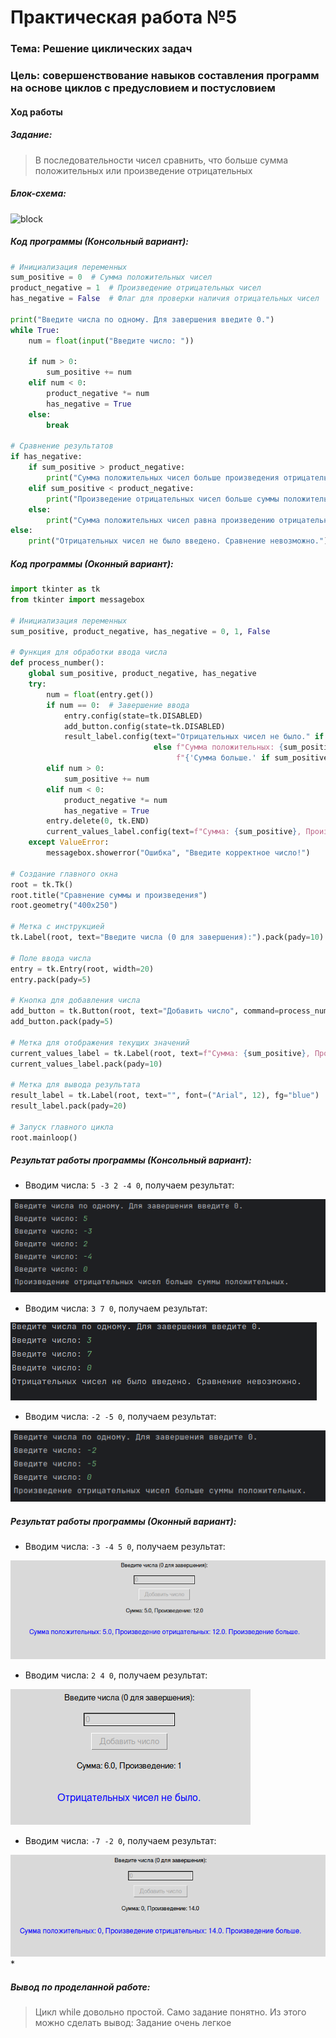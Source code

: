 # Практическая работа №5 #

### Тема: Решение циклических задач ###

### Цель: совершенствование навыков составления программ на основе циклов с предусловием и постусловием ###

#### Ход работы ####

##### Задание: #####
> В последовательности чисел сравнить, что больше сумма положительных или произведение
отрицательных
> 
##### Блок-схема: #####
![block](block.png)

##### Код программы (Консольный вариант): #####
```python
# Инициализация переменных
sum_positive = 0  # Сумма положительных чисел
product_negative = 1  # Произведение отрицательных чисел
has_negative = False  # Флаг для проверки наличия отрицательных чисел

print("Введите числа по одному. Для завершения введите 0.")
while True:
    num = float(input("Введите число: "))

    if num > 0:
        sum_positive += num
    elif num < 0:
        product_negative *= num
        has_negative = True
    else:
        break

# Сравнение результатов
if has_negative:
    if sum_positive > product_negative:
        print("Сумма положительных чисел больше произведения отрицательных.")
    elif sum_positive < product_negative:
        print("Произведение отрицательных чисел больше суммы положительных.")
    else:
        print("Сумма положительных чисел равна произведению отрицательных.")
else:
    print("Отрицательных чисел не было введено. Сравнение невозможно.")
```

##### Код программы (Оконный вариант): #####
```python
import tkinter as tk
from tkinter import messagebox

# Инициализация переменных
sum_positive, product_negative, has_negative = 0, 1, False

# Функция для обработки ввода числа
def process_number():
    global sum_positive, product_negative, has_negative
    try:
        num = float(entry.get())
        if num == 0:  # Завершение ввода
            entry.config(state=tk.DISABLED)
            add_button.config(state=tk.DISABLED)
            result_label.config(text="Отрицательных чисел не было." if not has_negative
                                else f"Сумма положительных: {sum_positive}, Произведение отрицательных: {product_negative}. "
                                     f"{'Сумма больше.' if sum_positive > product_negative else 'Произведение больше.'}")
        elif num > 0:
            sum_positive += num
        elif num < 0:
            product_negative *= num
            has_negative = True
        entry.delete(0, tk.END)
        current_values_label.config(text=f"Сумма: {sum_positive}, Произведение: {product_negative}")
    except ValueError:
        messagebox.showerror("Ошибка", "Введите корректное число!")

# Создание главного окна
root = tk.Tk()
root.title("Сравнение суммы и произведения")
root.geometry("400x250")

# Метка с инструкцией
tk.Label(root, text="Введите числа (0 для завершения):").pack(pady=10)

# Поле ввода числа
entry = tk.Entry(root, width=20)
entry.pack(pady=5)

# Кнопка для добавления числа
add_button = tk.Button(root, text="Добавить число", command=process_number)
add_button.pack(pady=5)

# Метка для отображения текущих значений
current_values_label = tk.Label(root, text=f"Сумма: {sum_positive}, Произведение: {product_negative}")
current_values_label.pack(pady=10)

# Метка для вывода результата
result_label = tk.Label(root, text="", font=("Arial", 12), fg="blue")
result_label.pack(pady=20)

# Запуск главного цикла
root.mainloop()
```

##### Результат работы программы (Консольный вариант): #####
* Вводим числа: ```5 -3 2 -4 0```, получаем результат:

![img.png](img.png)

* Вводим числа: ```3 7 0```, получаем результат:

![img_1.png](img_1.png)

* Вводим числа: ```-2 -5 0```, получаем результат:

![img_2.png](img_2.png)

##### Результат работы программы (Оконный вариант): #####
* Вводим числа: ```-3 -4 5 0```, получаем результат:

![img_3.png](img_3.png)

* Вводим числа: ```2 4 0```, получаем результат:

![img_4.png](img_4.png)

* Вводим числа: ```-7 -2 0```, получаем результат:

![img_5.png](img_5.png)
* 
##### Вывод по проделанной работе: #####
> Цикл while довольно простой. Само задание понятно. Из этого можно сделать вывод: Задание очень легкое